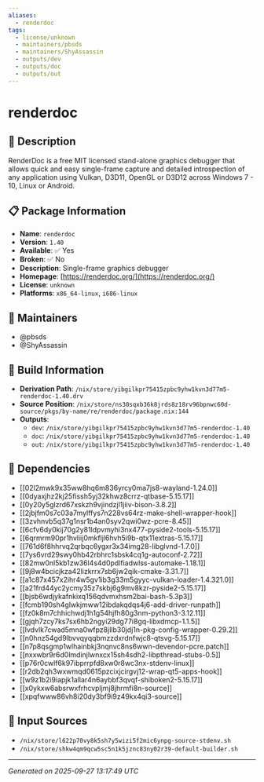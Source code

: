 ```yaml
---
aliases:
  - renderdoc
tags:
  - license/unknown
  - maintainers/pbsds
  - maintainers/ShyAssassin
  - outputs/dev
  - outputs/doc
  - outputs/out
---
```


# renderdoc

## 📝 Description

RenderDoc is a free MIT licensed stand-alone graphics debugger that
allows quick and easy single-frame capture and detailed introspection
of any application using Vulkan, D3D11, OpenGL or D3D12 across
Windows 7 - 10, Linux or Android.


## 📋 Package Information

- **Name**: `renderdoc`
- **Version**: `1.40`
- **Available**: ✅ Yes
- **Broken**: ✅ No
- **Description**: Single-frame graphics debugger
- **Homepage**: [https://renderdoc.org/](https://renderdoc.org/)
- **License**: `unknown`
- **Platforms**: `x86_64-linux`, `i686-linux`
## 👥 Maintainers

- @pbsds
- @ShyAssassin


## 🔧 Build Information

- **Derivation Path**: `/nix/store/yibgilkpr75415zpbc9yhw1kvn3d77m5-renderdoc-1.40.drv`
- **Source Position**: `/nix/store/ns30sqxb36k8jrds8z18rv96bpnwc60d-source/pkgs/by-name/re/renderdoc/package.nix:144`
- **Outputs**:
  - `dev`:  `/nix/store/yibgilkpr75415zpbc9yhw1kvn3d77m5-renderdoc-1.40`
  - `doc`:  `/nix/store/yibgilkpr75415zpbc9yhw1kvn3d77m5-renderdoc-1.40`
  - `out`:  `/nix/store/yibgilkpr75415zpbc9yhw1kvn3d77m5-renderdoc-1.40`

## 🔗 Dependencies

- [[02l2mwk9x35ww8hq6m836yrcy0ma7js8-wayland-1.24.0]]
- [[0dyaxjhz2kj25fissh5yj32khwz8crrz-qtbase-5.15.17]]
- [[0y20y5glzrd67xskzh9vjindzjl1jiiv-bison-3.8.2]]
- [[2jbjfm0s7c03a7mylffys7n228vs64rz-make-shell-wrapper-hook]]
- [[3zvhnvb5q37g1nsr1b4an0syv2qwi0wz-pcre-8.45]]
- [[6cfv6dy0kij70g2y81ldpvmyhi3nx477-pyside2-tools-5.15.17]]
- [[6qrmrm90pr1hvliij0mkfljl6hvh5i9b-qtx11extras-5.15.17]]
- [[761d6f8hhrvq2qrbqc6ygxr3x34img28-libglvnd-1.7.0]]
- [[7ys6vrd29swy0hb42rbhrc1sbsk4cq1g-autoconf-2.72]]
- [[82mw0nl5kb1zw36l4s4d0pdlfiadwlss-automake-1.18.1]]
- [[9j8w4bcicjkza42lizkrrx7sb6jw2qik-cmake-3.31.7]]
- [[a1c87x457x2ihr4w5gv1ib3g33m5gyyc-vulkan-loader-1.4.321.0]]
- [[a21frd44yc2ycmy35z7skbj6g9mv8kzr-pyside2-5.15.17]]
- [[bjsb6wdjykafnkixq156qdvmxhsm2bai-bash-5.3p3]]
- [[fcmb190sh4glwkjmww12ibdakqdqs4j6-add-driver-runpath]]
- [[fz0k8m7chhichwdj1h1g54hjfh80g3nm-python3-3.12.11]]
- [[gjqh7zcy7ks7sx6hb2ngyi29dg77i8gq-libxdmcp-1.1.5]]
- [[lvdvlk7cwad5mna0wfpz8jllb30jdj1n-pkg-config-wrapper-0.29.2]]
- [[n0hnz54gd9lbvvqyqqbmzzdxrdnfwjc8-qtsvg-5.15.17]]
- [[n7p8qsgmp1wlhainbkj3nqnvc8ns6wwn-devendor-pcre.patch]]
- [[nxxwbr9r6d0lmdinjlwnxcx15sh4sdh2-libpthread-stubs-0.5]]
- [[p76r0cwlf6k97ibprrpfd8xw0r8wc3nx-stdenv-linux]]
- [[r2db2qh3wxwmqd0615pzcixjcirgvj12-wrap-qt5-apps-hook]]
- [[w9z1b2i9iapjk1allar4n6aybbf3qvqf-shiboken2-5.15.17]]
- [[x0ykxw6absrwxfrhcvpljmj8jhrmfi8n-source]]
- [[xpqfwww86vh8i20dy3bf9i9z49kx4qi3-source]]

## 📁 Input Sources

- `/nix/store/l622p70vy8k5sh7y5wizi5f2mic6ynpg-source-stdenv.sh`
- `/nix/store/shkw4qm9qcw5sc5n1k5jznc83ny02r39-default-builder.sh`

---
*Generated on 2025-09-27 13:17:49 UTC*
